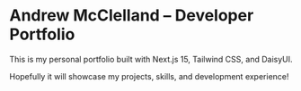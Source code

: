 # Andrew McClelland – Developer Portfolio

This is my personal portfolio built with Next.js 15, Tailwind CSS, and DaisyUI.  

Hopefully it will showcase my projects, skills, and development experience!